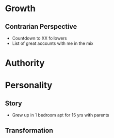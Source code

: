 # Growth
## Contrarian Perspective
- Countdown to XX followers
- List of great accounts with me in the mix
# Authority
# Personality
## Story
- Grew up in 1 bedroom apt for 15 yrs with parents
## Transformation